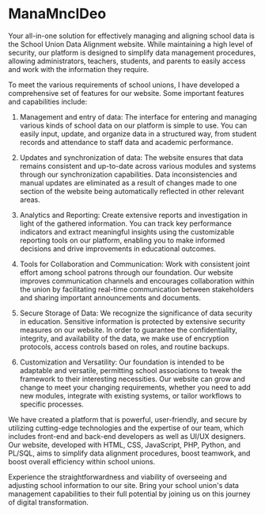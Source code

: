 # ManaMnclDeo
Your all-in-one solution for effectively managing and aligning school data is the School Union Data Alignment website. While maintaining a high level of security, our platform is designed to simplify data management procedures, allowing administrators, teachers, students, and parents to easily access and work with the information they require.

To meet the various requirements of school unions, I have developed a comprehensive set of features for our website. Some important features and capabilities include:

1. Management and entry of data: The interface for entering and managing various kinds of school data on our platform is simple to use. You can easily input, update, and organize data in a structured way, from student records and attendance to staff data and academic performance.

2. Updates and synchronization of data: The website ensures that data remains consistent and up-to-date across various modules and systems through our synchronization capabilities. Data inconsistencies and manual updates are eliminated as a result of changes made to one section of the website being automatically reflected in other relevant areas.

3. Analytics and Reporting: Create extensive reports and investigation in light of the gathered information. You can track key performance indicators and extract meaningful insights using the customizable reporting tools on our platform, enabling you to make informed decisions and drive improvements in educational outcomes.

4. Tools for Collaboration and Communication: Work with consistent joint effort among school patrons through our foundation. Our website improves communication channels and encourages collaboration within the union by facilitating real-time communication between stakeholders and sharing important announcements and documents.

5. Secure Storage of Data: We recognize the significance of data security in education. Sensitive information is protected by extensive security measures on our website. In order to guarantee the confidentiality, integrity, and availability of the data, we make use of encryption protocols, access controls based on roles, and routine backups.

6. Customization and Versatility: Our foundation is intended to be adaptable and versatile, permitting school associations to tweak the framework to their interesting necessities. Our website can grow and change to meet your changing requirements, whether you need to add new modules, integrate with existing systems, or tailor workflows to specific processes.

We have created a platform that is powerful, user-friendly, and secure by utilizing cutting-edge technologies and the expertise of our team, which includes front-end and back-end developers as well as UI/UX designers. Our website, developed with HTML, CSS, JavaScript, PHP, Python, and PL/SQL, aims to simplify data alignment procedures, boost teamwork, and boost overall efficiency within school unions.

Experience the straightforwardness and viability of overseeing and adjusting school information to our site. Bring your school union's data management capabilities to their full potential by joining us on this journey of digital transformation.

